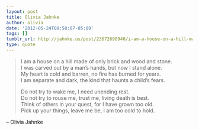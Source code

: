 ```yaml
---
layout: post
title: Olivia Jahnke
author: olivia
date: '2012-05-24T08:58:07-05:00'
tags: []
tumblr_url: http://jahnke.us/post/23672698940/i-am-a-house-on-a-hill-made-of-only-brick-and-wood
type: quote
---
```


> I am a house on a hill made of only brick and wood and stone.<br/>
> I was carved out by a man’s hands, but now I stand alone.<br/>
> My heart is cold and barren, no fire has burned for years.<br/>
> I am separate and dark, the kind that haunts a child’s fears.
> 
> Do not try to wake me, I need unending rest.<br/>
> Do not try to rouse me, trust me, living death is best.<br/>
> Think of others in your quest, for I have grown too old.<br/>
> Pick up your things, leave me be, I am too cold to hold.

– Olivia Jahnke
